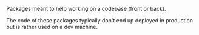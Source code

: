Packages meant to help working on a codebase (front or back).

The code of these packages typically don't end up deployed in production but is rather used
on a dev machine.

